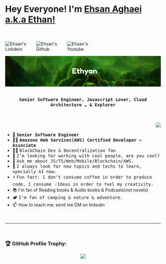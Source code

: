 # Hey Everyone! I'm [Ehsan Aghaei a.k.a Ethan!](https://github.com/ethyaan/)

<br><br>
<a href="https://www.linkedin.com/in/ehsanaghaei/">
  <img align="left" alt="Ehsan's Linkdein" width="100px" src="https://img.shields.io/badge/Linkedin-0A66C2?style=for-the-badge&logo=Linkedin&logoColor=white" />
</a>
<a href="https://github.com/ethyaan/">
  <img align="left" alt="Ehsan's Github" width="100px" src="https://img.shields.io/badge/Github-181717?style=for-the-badge&logo=Github&logoColor=white" />
</a>
<a href="https://www.youtube.com/@ethyaan">
  <img align="left" alt="Ehsan's Youtube" width="100px" src="https://img.shields.io/badge/YouTube-FF0000?style=for-the-badge&logo=YouTube&logoColor=white" />
</a>

<br><br>
![](https://github.com/ethyaan/ethyaan/blob/main/header.png)

## <p align="center"><h4 align="center"><samp> Senior Software Engineer, Javascript Lover, Cloud Architecture  ☁  &  Explorer </samp></h4></p> <br />

<div>
  <img align="right" src="https://github-readme-stats.vercel.app/api/top-langs/?username=ethyaan&theme=dark&show_icons=true&layout=compact&langs_count=8" />
  
  <p>
  
  <br>

- 👷 <samp><b>Senior Software Engineer</b>
- 👨‍🎓 <samp><b>Amazoon Web Services(AWS) Certified Developer – Associate</b>
- 👨‍💻 <samp> BlockChain Dev & Decentralization fan
- 💼 <samp>I’m looking for working with cool people, are you cool?
- 💬 <samp>Ask me about JS/TS/Web/Mobile/Blockchain/AWS.
- 🤔 <samp>I always look for new topics and techs to learn, specially AI now.
- ⚡️ <samp>Fun fact: I don't consume coffee in order to produce code, I consume 💡Ideas in order to fuel my creativity. 
- 📚 I'm fan of Reading books & Audio books & Podcasts(not novels)
- 🏕️ <samp>I'm fan of camping & nature & adventure.
- 📫 How to reach me: send me DM on linkedin
</p>
</div>

<br />

<hr>
  
<br>

### 🏆 GitHub Profile Trophy:
<p align="center">
  <a href="https://github.com/ryo-ma/github-profile-trophy">
    <img width=800 src="https://github-profile-trophy.vercel.app/?username=ethyaan&column=8&theme=onedark&no-frame=true&no-bg=true"/>
  </a>
</p>

